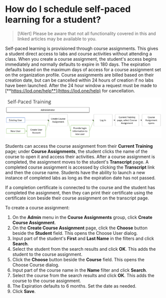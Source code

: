 # How do I schedule self-paced learning for a student?

> [!Alert] Please be aware that not all functionality covered in this and linked articles may be available to you.

Self-paced learning is provisioned through course assignments. This gives a student direct access to labs and course activities without attending a class. When you create a course assignment, the student's access begins immediately and normally defaults to expire in 180 days. The expiration defaults based on the maximum days of access for a course assignment set on the organization profile. Course assignments are billed based on their creation date, but can be cancelled within 24 hours of creation if no labs have been launched. After the 24 hour window a request must be made to [**https://lod.one/help**](https://lod.one/help) for cancellation. 

![](/tms/images/create-course-assignment.png)

Students can access the course assignment from their **Current Training** page; under **Course Assignments**, the student clicks the name of the course to open it and access their activities. After a course assignment is completed, the assignment moves to the student's **Transcript** page. A completed course assignment is accessed by clicking the **Transcript** link and then the course name. Students have the ability to launch a new instance of completed labs as long as the expiration date has not passed.

If a completion certificate is connected to the course and the student has completed the assignment, then they can print their certificate using the certificate icon beside their course assignment on the transcript page.

To create a course assignment:
1. On the **Admin** menu in the **Course Assignments** group, click **Create Course Assignment**. 
1. On the **Create Course Assignment** page, click the **Choose** button beside the **Student** field. This opens the Choose User dialog. 
1. Input part of the student's **First** and **Last Name** in the filters and click **Search**. 
1. Select the student from the search results and click **OK**. This adds the student to the course assignment. 
1. Click the **Choose** button beside the **Course** field. This opens the Choose Course dialog. 
1. Input part of the course name in the **Name** filter and click **Search**. 
1. Select the course from the search results and click **OK**. This adds the course to the course assignment. 
1. The Expiration defaults to 6 months. Set the date as needed.
1. Click **Save**.
